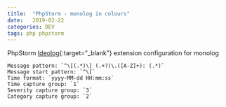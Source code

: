 ```yaml
---
title:  "PhpStorm - monolog in colours"
date:   2019-02-22
categories: DEV
tags: php phpstorm
---
```



PhpStorm [Ideolog](https://plugins.jetbrains.com/plugin/9746-ideolog){:target="_blank"} extension configuration for monolog

```
Message pattern: `^\[(.*)\] (.+?)\.([A-Z]+): (.*)`
Message start pattern: `^\[`
Time format: `yyyy-MM-dd HH:mm:ss`
Time capture group: `1`
Severity capture group: `3`
Category capture group: `2`
```


